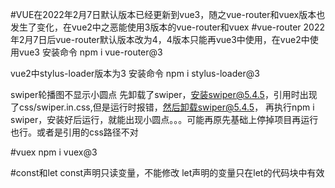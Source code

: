 #VUE在2022年2月7日默认版本已经更新到vue3，随之vue-router和vuex版本也发生了变化，在vue2中之恶能使用3版本的vue-router和vuex
#vue-router
2022年2月7日后vue-router默认版本改为4，4版本只能再vue3中使用，在vue2中使用vue3
安装命令
npm i vue-router@3

vue2中stylus-loader版本为3
安装命令
npm i stylus-loader@3

swiper轮播图不显示小圆点
先卸载了swiper，安装swiper@5.4.5，引用时出现了css/swiper.in.css,但是运行时报错，然后卸载swiper@5.4.5，
再执行npm i swiper，安装好后运行，就能出现小圆点。。。可能再原先基础上停掉项目再运行也行。或者是引用的css路径不对

#vuex
npm i vuex@3

#const和let
const声明只读变量，不能修改
let声明的变量只在let的代码块中有效
